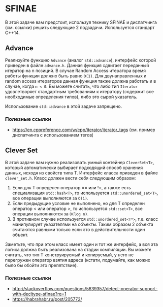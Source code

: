 # SFINAE

В этой задаче вам предстоит, используя технику SFINAE и диспатчинга (см. ссылки)
решить следующие 2 подзадачи. Используется стандарт C++14.

## Advance

Реализуйте функцию `Advance` (аналог `std::advance`),
интерфейс которой приведен в файле `advance.h`.
Данная функция сдвигает переданный итератор на n позиций.
В случае Random Access итератора время работы функции должно
быть равно `O(1)`. Для двунаправленных и random access итераторов данная
функция также должна работать и в случае, когда `n < 0`.
Вы можете считать, что либо тип `Iterator` удовлетворяет стандартным
требованиям к итератору (содержит все необходимые определения типов),
либо это сырой указатель.

Использование `std::advance` в этой задаче запрещено.

### Полезные ссылки
* https://en.cppreference.com/w/cpp/iterator/iterator_tags
(см. пример диспатчинга с использованием тегов)

## Clever Set

В этой задаче вам нужно реализовать умный контейнер `CleverSet<T>`,
который автоматически выбирает подходящий способ хранения данных, исходя из свойств типа T.
Интерфейс класса приведен в файле `clever_set.h`.
Класс должен вести себя следующим образом:

1. Если для T определен оператор == или !=, а также есть специализация `std::hash<T>`,
то используется `std::unordered_set<T>`, все операции выполняются за `O(1)`.
2. Если предыдущие условие не выполнено, но для T определен оператор < или оператор >,
то используется `std::set<T>`, все операции выполняются за `O(log n)`.
3. В противном случае используется `std::unordered_set<T*>`,
т.е. класс манипулирует указателями на объекты. Таким образом 2 объекта считаются
равными только если это в действительности один объект.

Заметьте, что при этом класс имеет один и тот же интерфейс,
а вся эта логика должна быть реализована на стадии компиляции.
Вы можете считать, что тип T конструируемый и копируемый, у него
не перегружен оператор взятия адреса
(кстати, подумайте, как можно было бы обойти это препятствие).

### Полезные ссылки
* http://stackoverflow.com/questions/5839357/detect-operator-support-with-decltype-sfinae?rq=1
* https://habrahabr.ru/post/205772/
